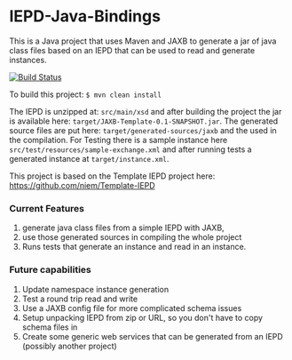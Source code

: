 IEPD-Java-Bindings
==================

This is a Java project that uses Maven and JAXB to generate a jar of java class files based on an IEPD that can be used to read and generate instances.

[![Build Status](https://travis-ci.org/jtmrice/IEPD-Java-Bindings.svg?branch=master)](https://travis-ci.org/jtmrice/IEPD-Java-Bindings)

To build this project:
`$ mvn clean install`

The IEPD is unzipped at: `src/main/xsd` and after building the project the jar is available here: `target/JAXB-Template-0.1-SNAPSHOT.jar`. The generated source files are put here: `target/generated-sources/jaxb` and the used in the compilation. For Testing there is a sample instance here `src/test/resources/sample-exchange.xml` and after running tests a generated instance at `target/instance.xml`.

This project is based on the Template IEPD project here: https://github.com/niem/Template-IEPD

### Current Features
1. generate java class files from a simple IEPD with JAXB,
2. use those generated sources in compiling the whole project
3. Runs tests that generate an instance and read in an instance.

### Future capabilities
1. Update namespace instance generation 
2. Test a round trip read and write
3. Use a JAXB config file for more complicated schema issues
4. Setup unpacking IEPD from zip or URL, so you don't have to copy schema files in
5. Create some generic web services that can be generated from an IEPD (possibly another project)
